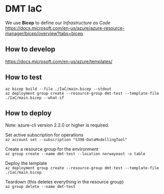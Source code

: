 # DMT IaC

We use __Bicep__ to define our _Infrastructure as Code_  
<https://docs.microsoft.com/en-us/azure/azure-resource-manager/bicep/overview?tabs=bicep>

## How to develop

<https://docs.microsoft.com/en-us/azure/templates/>

## How to test

`az bicep build --file ./IaC/main.bicep --stdout`  
`az deployment group create --resource-group dmt-test --template-file ./IaC/main.bicep --what-if`

## How to deploy

Note: azure-cli version 2.2.0 or higher is required.

Set active subscription for operations  
`az account set --subscription "S398-DataModellingTool"`

Create a resource group for the environment  
`az group create --name dmt-test --location norwayeast -o table`

Deploy the template  
`az deployment group create --resource-group dmt-test --template-file ./IaC/main.bicep`

Teardown  (this deletes everything in the resource group)  
`az group delete --name dmt-test`
